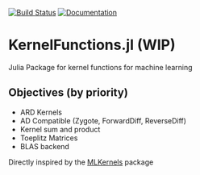 [![Build Status](https://travis-ci.org/theogf/KernelFunctions.jl.svg?branch=master)](https://travis-ci.org/theogf/AugmentedGaussianProcesses.jl)
[![Documentation](https://img.shields.io/badge/docs-dev-blue.svg)](https://theogf.github.io/KernelFunctions.jl/dev/)
# KernelFunctions.jl (WIP)
Julia Package for kernel functions for machine learning

## Objectives (by priority)
- ARD Kernels
- AD Compatible (Zygote, ForwardDiff, ReverseDiff)
- Kernel sum and product
- Toeplitz Matrices
- BLAS backend


Directly inspired by the [MLKernels](https://github.com/trthatcher/MLKernels.jl) package
